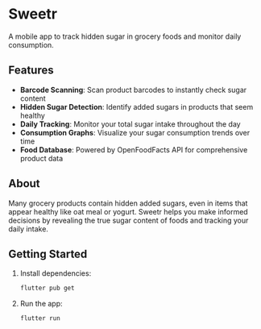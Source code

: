 # Sweetr

A mobile app to track hidden sugar in grocery foods and monitor daily consumption.

## Features

- **Barcode Scanning**: Scan product barcodes to instantly check sugar content
- **Hidden Sugar Detection**: Identify added sugars in products that seem healthy
- **Daily Tracking**: Monitor your total sugar intake throughout the day
- **Consumption Graphs**: Visualize your sugar consumption trends over time
- **Food Database**: Powered by OpenFoodFacts API for comprehensive product data

## About

Many grocery products contain hidden added sugars, even in items that appear healthy like oat meal or yogurt. Sweetr helps you make informed decisions by revealing the true sugar content of foods and tracking your daily intake.

## Getting Started

1. Install dependencies:
   ```bash
   flutter pub get
   ```

2. Run the app:
   ```bash
   flutter run
   ```

